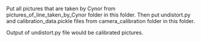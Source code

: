 Put all pictures that are taken by Cynor from pictures_of_line_taken_by_Cynor folder in this folder. Then put undistort.py and calibration_data.pickle files from camera_calibration folder in this folder.

Output of undistort.py file would be calibrated pictures. 
